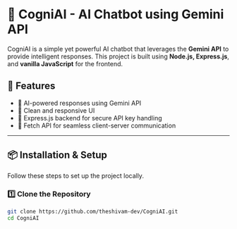 # 🤖 CogniAI - AI Chatbot using Gemini API

CogniAI is a simple yet powerful AI chatbot that leverages the **Gemini API** to provide intelligent responses. This project is built using **Node.js, Express.js**, and **vanilla JavaScript** for the frontend.

## 🌟 Features
- 🔹 AI-powered responses using Gemini API
- 🔹 Clean and responsive UI
- 🔹 Express.js backend for secure API key handling
- 🔹 Fetch API for seamless client-server communication

---

## 📦 Installation & Setup
Follow these steps to set up the project locally.

### **1️⃣ Clone the Repository**
```sh
git clone https://github.com/theshivam-dev/CogniAI.git
cd CogniAI
